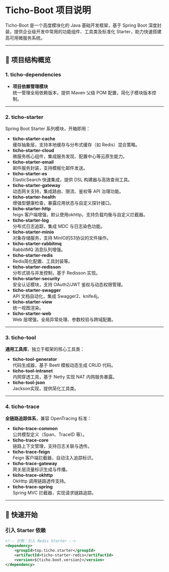 # Ticho-Boot 项目说明

Ticho-Boot 是一个高度模块化的 Java 基础开发框架，基于 Spring Boot 深度封装，提供企业级开发中常用的功能组件、工具类及标准化
Starter，助力快速搭建高可用微服务系统。

---

## 📂 项目结构概览

### 1. **ticho-dependencies**

- **项目依赖管理模块**  
  统一管理全局依赖版本，提供 Maven 父级 POM 配置，简化子模块版本控制。

---

### 2. **ticho-starter**

Spring Boot Starter 系列模块，开箱即用：

- **ticho-starter-cache**  
  缓存抽象层，支持本地缓存与分布式缓存（如 Redis）混合策略。
- **ticho-starter-cloud**  
  微服务核心组件，集成服务发现、配置中心等云原生能力。
- **ticho-starter-email**  
  邮件服务封装，支持模板化邮件发送。
- **ticho-starter-es**  
  ElasticSearch 快速集成，提供 DSL 构建器与高效查询工具。
- **ticho-starter-gateway**  
  动态网关支持，集成路由、限流、鉴权等 API 治理功能。
- **ticho-starter-health**  
  增强型健康检查，暴露应用状态与自定义探针接口。
- **ticho-starter-http**  
  feign 客户端增强，默认使用okhttp，支持负载均衡与自定义拦截器。
- **ticho-starter-log**  
  分布式日志追踪，集成 MDC 与日志染色功能。
- **ticho-starter-minio**  
  对象存储服务，支持 MinIO的S3协议的文件操作。
- **ticho-starter-rabbitmq**  
  RabbitMQ 消息队列增强。
- **ticho-starter-redis**  
  Redis简化配置、工具封装等。
- **ticho-starter-redisson**  
  分布式锁与并发控制，基于 Redisson 实现。
- **ticho-starter-security**  
  安全认证模块，支持 OAuth2/JWT 鉴权与动态权限管理。
- **ticho-starter-swagger**  
  API 文档自动化，集成 Swagger2、knife4j。
- **ticho-starter-view**  
  统一视图渲染。
- **ticho-starter-web**  
  Web 层增强，全局异常处理、参数校验与跨域配置。

---

### 3. **ticho-tool**

**通用工具库**，独立于框架的核心工具类：

- **ticho-tool-generator**  
  代码生成器，基于 Beetl 模板动态生成 CRUD 代码。
- **ticho-tool-intranet**  
  内网穿透工具，基于 Netty 实现 NAT 内网服务暴露。
- **ticho-tool-json**  
  Jackson实现，提供简化工具类。

---

### 4. **ticho-trace**

**全链路追踪体系**，兼容 OpenTracing 标准：

- **ticho-trace-common**  
  公共模型定义（Span、TraceID 等）。
- **ticho-trace-core**  
  链路上下文管理，支持日志关联与透传。
- **ticho-trace-feign**  
  Feign 客户端拦截器，自动注入追踪标识。
- **ticho-trace-gateway**  
  网关层流量标识生成与传播。
- **ticho-trace-okhttp**  
  OkHttp 调用链路透传支持。
- **ticho-trace-spring**  
  Spring MVC 拦截器，实现请求链路追踪。

---

## 🚀 快速开始

### 引入 Starter 依赖

```xml
<!-- 示例：引入 Redis Starter -->
<dependency>
    <groupId>top.ticho.starter</groupId>
    <artifactId>ticho-starter-redis</artifactId>
    <version>${ticho.boot.version}</version>
</dependency>